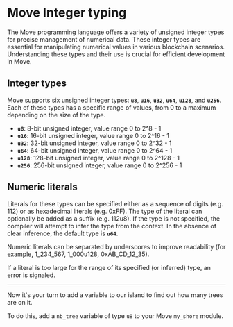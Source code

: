 # Move Integer typing

The Move programming language offers a variety of unsigned integer types for precise management of numerical data. These integer types are essential for manipulating numerical values in various blockchain scenarios. Understanding these types and their use is crucial for efficient development in Move.

## **Integer types**

Move supports six unsigned integer types: **`u8`**, **`u16`**, **`u32`**, **`u64`**, **`u128`**, and **`u256`**. Each of these types has a specific range of values, from 0 to a maximum depending on the size of the type.

- **`u8`**: 8-bit unsigned integer, value range 0 to 2^8 - 1
- **`u16`**: 16-bit unsigned integer, value range 0 to 2^16 - 1
- **`u32`**: 32-bit unsigned integer, value range 0 to 2^32 - 1
- **`u64`**: 64-bit unsigned integer, value range 0 to 2^64 - 1
- **`u128`**: 128-bit unsigned integer, value range 0 to 2^128 - 1
- **`u256`**: 256-bit unsigned integer, value range 0 to 2^256 - 1

## **Numeric literals**

Literals for these types can be specified either as a sequence of digits (e.g. 112) or as hexadecimal literals (e.g. 0xFF). The type of the literal can optionally be added as a suffix (e.g. 112u8). If the type is not specified, the compiler will attempt to infer the type from the context. In the absence of clear inference, the default type is **`u64`**.

Numeric literals can be separated by underscores to improve readability (for example, 1_234_567, 1_000u128, 0xAB_CD_12_35).

If a literal is too large for the range of its specified (or inferred) type, an error is signaled.

---

Now it's your turn to add a variable to our island to find out how many trees are on it.

To do this, add a `nb_tree` variable of type `u8` to your Move `my_shore` module.
